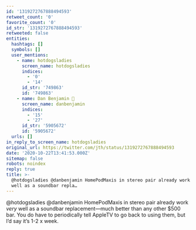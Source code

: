 ```yaml
---
id: '1319272767888494593'
retweet_count: '0'
favorite_count: '0'
id_str: '1319272767888494593'
retweeted: false
entities:
  hashtags: []
  symbols: []
  user_mentions:
    - name: hotdogsladies
      screen_name: hotdogsladies
      indices:
        - '0'
        - '14'
      id_str: '749863'
      id: '749863'
    - name: Dan Benjamin 👻
      screen_name: danbenjamin
      indices:
        - '15'
        - '27'
      id_str: '5905672'
      id: '5905672'
  urls: []
in_reply_to_screen_name: hotdogsladies
original_url: https://twitter.com/jth/status/1319272767888494593
date: '2020-10-22T13:41:53.000Z'
sitemap: false
robots: noindex
reply: true
title: >-
  @hotdogsladies @danbenjamin HomePodMaxis in stereo pair already work *very*
  well as a soundbar repla…
---
```


@hotdogsladies @danbenjamin HomePodMaxis in stereo pair already work *very* well as a soundbar replacement—much better than any other $500 bar. You do have to periodically tell AppleTV to go back to using them, but I’d say it’s 1-2 x week.